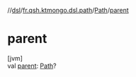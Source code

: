 //[dsl](../../../index.md)/[fr.qsh.ktmongo.dsl.path](../index.md)/[Path](index.md)/[parent](parent.md)

# parent

[jvm]\
val [parent](parent.md): [Path](index.md)?
